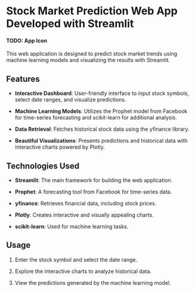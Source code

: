 # Stock Market Prediction Web App Developed with Streamlit

#### TODO: App Icon

This web application is designed to predict stock market trends using machine learning models and visualizing the results with Streamlit.

## Features

- **Interactive Dashboard**: User-friendly interface to input stock symbols, select date ranges, and visualize predictions.

- **Machine Learning Models**: Utilizes the Prophet model from Facebook for time-series forecasting and scikit-learn for additional analysis.

- **Data Retrieval**: Fetches historical stock data using the yfinance library.

- **Beautiful Visualizations**: Presents predictions and historical data with interactive charts powered by Plotly.

## Technologies Used

- **Streamlit**: The main framework for building the web application.

- **Prophet**: A forecasting tool from Facebook for time-series data.

- **yfinance**: Retrieves financial data, including stock prices.

- **Plotly**: Creates interactive and visually appealing charts.

- **scikit-learn**: Used for machine learning tasks.


## Usage

1. Enter the stock symbol and select the date range.

2. Explore the interactive charts to analyze historical data.

3. View the predictions generated by the machine learning model.

